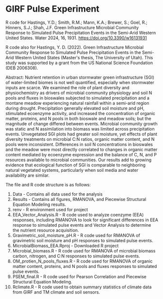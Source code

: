 # GIRF Pulse Experiment
R code for Hastings, Y.D.; Smith, R.M.; Mann, K.A.; Brewer, S.; Goel, R.; Hinners, S.J.; Shah, J.F. Green Infrastructure Microbial Community Response to Simulated Pulse Precipitation Events in the Semi-Arid Western United States. Water 2024, 16, 1931. https://doi.org/10.3390/w16131931

R code also for Hastings, Y. D. (2022). Green Infrastructure Microbial Community Response to Simulated Pulse Precipitation Events in the Semi-Arid Western United States (Master's thesis, The University of Utah). This study was supported by a grant from the US National Science Foundation (DEB 2006308).

Abstract: Nutrient retention in urban stormwater green infrastructure (SGI) of water-limited biomes is not well quantified, especially when stormwater inputs are scarce. We examined the role of plant diversity and physiochemistry as drivers of microbial community physiology and soil N pools and fluxes in bioswales subjected to simulated precipitation and a montane meadow experiencing natural rainfall within a semi-arid region during drought. Precipitation generally elevated soil moisture and pH, stimulated ecoenzyme activity, and increased the concentration of organic matter, proteins, and N pools in both bioswale and meadow soils; but the magnitude of change differed between events. Microbial community growth was static and N assimilation into biomass was limited across precipitation events. Unvegetated SGI plots had greater soil moisture, yet effects of plant diversity treatments on microbial C:N ratios, organic matter content, and N pools were inconsistent. Differences in soil N concentrations in bioswales and the meadow were most directly correlated to changes in organic matter content mediated by ecoenzyme expression and the balance of C, N, and P resources available to microbial communities. Our results add to growing evidence that ecological function of SGI is comparable to neighboring natural vegetated systems, particularly when soil media and water availability are similar.

The file and R code structure is as follows: 

1. Data - Contains all data used for the analysis
2. Results - Contains all figures, RMANOVA, and Piecewise Structural Equation Modeling results. 
3. renv - R environment used for project
4. EEA_Vector_Analysis.R - R code used to analyze coenzyme (EEA) responses, including RMANOVA to look for significant differences in EEA response to simulated pulse events and Vector Analysis to determine the nutrient resource acquisition.
5. Gravimetric_soil_moisture_pH.R - R code used for RMANOVA of gravimetric soil moisture and pH responses to simulated pulse events.
6. MicrobialBiomass_EEA.Rproj - Downloaded R project
7. Microbial_biomass.R - R code used for RMANOVA of microbial biomass carbon, nitrogen, and C:N responses to simulated pulse events.
8. OM_protien_N_pools_fluxes.R - R code used for RMANOVA of organic matter content, proteins, and N pools and fluxes responses to simulated pulse events.
9. PSEM_final.R - R code used for Pearson Correlation and Piecewise Structural Equation Modeling.
10. Rclimate.R - R code used to obtain summary statistics of climate data from GIRF and TM climate and soil sensors.



